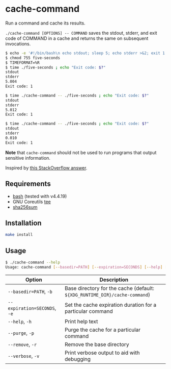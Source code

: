 # cache-command

Run a command and cache its results.

`./cache-command [OPTIONS] -- COMMAND` saves the stdout, stderr, and exit code of COMMAND in a cache and returns the
same on subsequent invocations.

```bash
$ echo -e '#!/bin/bash\n echo stdout; sleep 5; echo stderr >&2; exit 1' > five-seconds
$ chmod 755 five-seconds
$ TIMEFORMAT=%R
$ time ./five-seconds ; echo "Exit code: $?"
stdout
stderr
5.004
Exit code: 1

$ time ./cache-command -- ./five-seconds ; echo "Exit code: $?"
stdout
stderr
5.012
Exit code: 1

$ time ./cache-command -- ./five-seconds ; echo "Exit code: $?"
stdout
stderr
0.010
Exit code: 1
```

**Note** that `cache-command` should not be used to run programs that output sensitive information.

Inspired by [this StackOverflow answer](https://unix.stackexchange.com/a/334568).

## Requirements

- [bash](https://www.gnu.org/software/bash/) (tested with v4.4.19)
- GNU Coreutils [tee](https://en.wikipedia.org/wiki/Tee_(command))
- [sha256sum](https://linux.die.net/man/1/sha256sum)

## Installation

```bash
make install
```
    
## Usage

```bash
$ ./cache-command --help
Usage: cache-command [--basedir=PATH] [--expiration=SECONDS] [--help] [--purge] [--remove] [--verbose] -- COMMAND
```

Option|Description
---|---
`--basedir=PATH`, `-b` | Base directory for the cache (default: `${XDG_RUNTIME_DIR}/cache-command`)
`--expiration=SECONDS`, `-e` | Set the cache expiration duration for a particular command
`--help`, `-h` | Print help text
`--purge`, `-p` | Purge the cache for a particular command
`--remove`, `-r` | Remove the base directory
`--verbose`, `-v` | Print verbose output to aid with debugging
